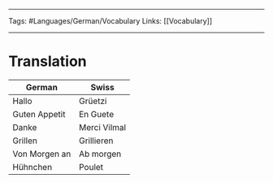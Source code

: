 ___
Tags: #Languages/German/Vocabulary 
Links: [[Vocabulary]] 
___
# Translation
German | Swiss
------------ | ------------
Hallo | Grüetzi
Guten Appetit | En Guete
Danke | Merci Vilmal
Grillen | Grillieren
Von Morgen an | Ab morgen
Hühnchen | Poulet